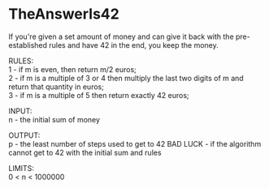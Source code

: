 # TheAnswerIs42

If you're given a set amount of money and can give it back with the pre-established rules and have 42 in the end, you keep the money.

RULES:  
1 - if m is even, then return m/2 euros;  
2 - if m is a multiple of 3 or 4 then multiply the last two digits of m and return that quantity in euros;  
3 - if m is a multiple of 5 then return exactly 42 euros;  

INPUT:  
n - the initial sum of money

OUTPUT:  
p - the least number of steps used to get to 42
BAD LUCK - if the algorithm cannot get to 42 with the initial sum and rules

LIMITS:  
0 < n < 1000000
